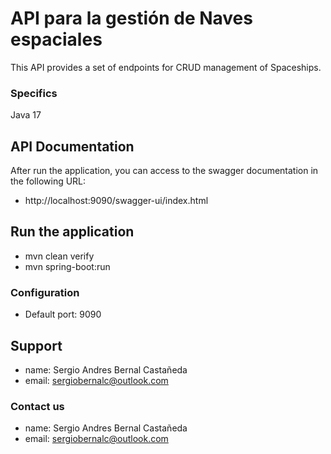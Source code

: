# API para la gestión de Naves espaciales 

  This API provides a set of endpoints for CRUD management of Spaceships.

### Specifics
  Java 17


## API Documentation
  After run the application, you can access to the swagger documentation in the following URL:
  
- http://localhost:9090/swagger-ui/index.html

## Run the application

- mvn clean verify
- mvn spring-boot:run


### Configuration

- Default port: 9090


## Support

- name: Sergio Andres Bernal Castañeda
- email: sergiobernalc@outlook.com

### Contact us

- name: Sergio Andres Bernal Castañeda
- email: sergiobernalc@outlook.com

